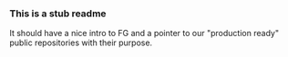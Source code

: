 ### This is a stub readme 
It should have a nice intro to FG and a pointer to our "production ready" public repositories with their purpose.
